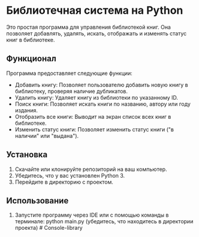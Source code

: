 # Библиотечная система на Python

Это простая программа для управления библиотекой книг. Она позволяет добавлять, удалять, искать, отображать и изменять статус книг в библиотеке.

## Функционал

Программа предоставляет следующие функции:

- Добавить книгу: Позволяет пользователю добавить новую книгу в библиотеку, проверяя наличие дубликатов.
- Удалить книгу: Удаляет книгу из библиотеки по указанному ID.
- Поиск книги: Позволяет искать книги по названию, автору или году издания.
- Отобразить все книги: Выводит на экран список всех книг в библиотеке.
- Изменить статус книги: Позволяет изменить статус книги ("в наличии" или "выдана").

## Установка

1. Скачайте или клонируйте репозиторий на ваш компьютер.
2. Убедитесь, что у вас установлен Python 3.
3. Перейдите в директорию с проектом.

## Использование

1. Запустите программу через IDE или с помощью команды в терминале:
   python main.py
   (убедитесь, что находитесь в директории проекта)
#   C o n s o l e - l i b r a r y 
 
 
